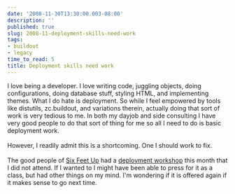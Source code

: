 ```yaml
---
date: '2008-11-30T13:30:00.003-08:00'
description: ''
published: true
slug: 2008-11-deployment-skills-need-work
tags:
- buildout
- legacy
time_to_read: 5
title: Deployment skills need work
---
```


I love being a developer.  I love writing code, juggling objects, doing configurations, doing database stuff, styling HTML, and implementing themes.  What I do hate is deployment.  So while I feel empowered by tools like distutils, zc.buildout, and variations therein, actually doing that sort of work is very tedious to me.  In both my dayjob and side consulting I have very good people to do that sort of thing for me so all I need to do is basic deployment work.<br /><br />However, I readily admit this is a shortcoming.  One I should work to fix.<br /><br />The good people of <a href="http://www.sixfeetup.com">Six Feet Up</a> had a <a href="http://www.sixfeetup.com/news/plone-deployment-workshop">deployment workshop</a> this month that I did not attend.  If I wanted to I might have been able to press for it as a class, but had other things on my mind.  I'm wondering if it is offered again if it makes sense to go next time.